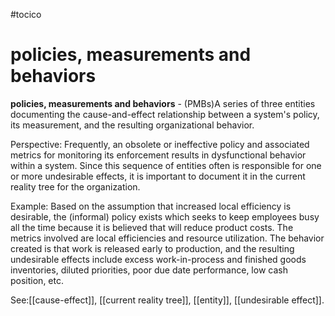 #tocico

# policies, measurements and behaviors

<b>policies, measurements and behaviors</b> - (PMBs)A series of three entities documenting the cause-and-effect relationship between a system's policy, its measurement, and the resulting organizational behavior.



Perspective:  Frequently, an obsolete or ineffective policy and associated metrics for monitoring its enforcement results in dysfunctional behavior within a system.  Since this sequence of entities often is responsible for one or more undesirable effects, it is important to document it in the current reality tree for the organization.


Example:  Based on the assumption that increased local efficiency is desirable, the (informal) policy exists which seeks to keep employees busy all the time because it is believed that will reduce product costs.  The metrics involved are local efficiencies and resource utilization.  The behavior created is that work is released early to production, and the resulting undesirable effects include excess work-in-process and finished goods inventories, diluted priorities, poor due date performance, low cash position, etc.
 



See:[[cause-effect]], [[current reality tree]], [[entity]], [[undesirable effect]].
